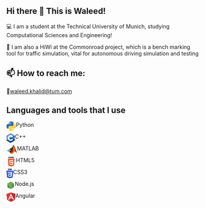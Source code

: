 ## Hi there 👋 This is Waleed!

:computer: I am a student at the Technical University of Munich, studying Computational Sciences and Engineering! 

:car: I am also a HiWi at the Commonroad project, which is a bench marking tool for traffic simulation, vital for autonomous driving simulation and testing 

## 📫 How to reach me:

:email:[waleed.khalid@tum.com](mailto:notadilnaqvi@gmail.com)<br />

## Languages and tools that I use

<img align="left" alt="Email" height="25px" src="/Icons/python3.png" /> Python

<img align="left" height="25px" src="/Icons/c++.png" /> C++

<img align="left" alt="Email" height="25px" src="/Icons/matlab.png" /> MATLAB

<img align="left" alt="Email" height="25px" src="/Icons/html.png" /> HTML5

<img align="left" alt="Email" height="25px" src="/Icons/css.png" /> CSS3

<img align="left" alt="Email" height="25px" src="/Icons/node.png" /> Node.js

<img align="left" alt="Email" height="25px" src="/Icons/angular.png" /> Angular
